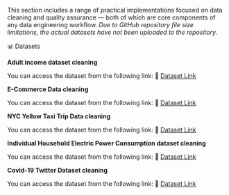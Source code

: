 This section includes a range of practical implementations focused on data cleaning and quality assurance — both of which are core components of any data engineering workflow. *Due to GitHub repository file size limitations, the actual datasets have not been uploaded to the repository.*

📊 Datasets

**Adult income dataset cleaning**

You can access the dataset from the following link: 🔗 [Dataset Link ](https://www.kaggle.com/datasets/wenruliu/adult-income-dataset)

**E-Commerce Data cleaning**

You can access the dataset from the following link: 🔗 [Dataset Link ](https://www.kaggle.com/datasets/carrie1/ecommerce-data)

**NYC Yellow Taxi Trip Data cleaning**

You can access the dataset from the following link: 🔗 [Dataset Link ](https://www.kaggle.com/datasets/elemento/nyc-yellow-taxi-trip-data?resource=download)

**Individual Household Electric Power Consumption dataset cleaning**

You can access the dataset from the following link: 🔗 [Dataset Link ](https://archive.ics.uci.edu/dataset/235/individual+household+electric+power+consumption)

**Covid-19 Twitter Dataset cleaning**

You can access the dataset from the following link: 🔗 [Dataset Link ](https://www.kaggle.com/datasets/arunavakrchakraborty/covid19-twitter-dataset)

